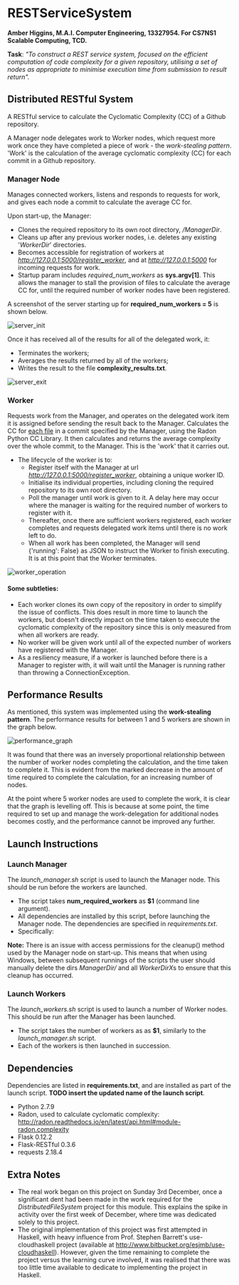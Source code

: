 # RESTServiceSystem
<b>Amber Higgins, M.A.I. Computer Engineering, 13327954. For CS7NS1 Scalable Computing, TCD.</b>

<b>Task</b>: <i>"To construct a REST service system, focused on the efficient computation of code complexity for a given repository, utilising a set of nodes as appropriate to minimise execution time from submission to result return".</i>

## Distributed RESTful System
A RESTful service to calculate the Cyclomatic Complexity (CC) of a Github repository. 

A Manager node delegates work to Worker nodes, which request more work once they have completed a piece of work - the <i>work-stealing pattern</i>. 'Work' is the calculation of the average cyclomatic complexity (CC) for each commit in a Github repository.

### Manager Node
Manages connected workers, listens and responds to requests for work, and gives each node a commit to calculate the average CC for.

Upon start-up, the Manager:
* Clones the required repository to its own root directory, <i>/ManagerDir</i>.
* Cleans up after any previous worker nodes, i.e. deletes any existing '<i>WorkerDir</i>' directories. 
* Becomes accessible for registration of workers at <i>http://127.0.0.1:5000/register_worker</i>, and at <i>http://127.0.0.1:5000</i> for incoming requests for work.
* Startup param includes <i>required_num_workers</i> as <b>sys.argv[1]</b>. This allows the manager to stall the provision of files to calculate the average CC for, until the required number of worker nodes have been registered.

A screenshot of the server starting up for <b>required_num_workers = 5</b> is shown below.

![server_init](https://github.com/amhiggin/RESTServiceSystem/tree/master/Screenshots/Initialisation%20and%20operation%20of%205%20worker%20nodes.PNG)

Once it has received all of the results for all of the delegated work, it:
* Terminates the workers;
* Averages the results returned by all of the workers;
* Writes the result to the file <b>complexity_results.txt</b>. 

![server_exit](https://github.com/amhiggin/RESTServiceSystem/blob/master/Screenshots/Outputting%20of%20calculation%20results%20to%20file%20from%20Manager.PNG)

### Worker
Requests work from the Manager, and operates on the delegated work item it is assigned before sending the result back to the Manager. Calculates the CC for <u>each file</u> in a commit specified by the Manager, using the Radon Python CC Library. It then calculates and returns the average complexity over the whole commit, to the Manager. This is the 'work' that it carries out.

* The lifecycle of the worker is to:
    * Register itself with the Manager at url <i>http://127.0.0.1:5000/register_worker</i>, obtaining a unique worker ID. 
    * Initialise its individual properties, including cloning the required repository to its own root directory.
    * Poll the manager until work is given to it. A delay here may occur where the manager is waiting for the required number of workers to register with it.
    * Thereafter, once there are sufficient workers registered, each worker completes and requests delegated work items until there is no work left to do.  
    * When all work has been completed, the Manager will send {'running': False} as JSON to instruct the Worker to finish executing. It is at this point that the Worker terminates.
    
![worker_operation](https://github.com/amhiggin/RESTServiceSystem/blob/master/Screenshots/Initialisation%20and%20operation%20of%205%20worker%20nodes.PNG)
    
#### Some subtleties:
* Each worker clones its own copy of the repository in order to simplify the issue of conflicts. This does result in more time to launch the workers, but doesn't directly impact on the time taken to execute the cyclomatic complexity of the repository since this is only measured from when all workers are ready.
* No worker will be given work until all of the expected number of workers have registered with the Manager.
* As a resiliency measure, if a worker is launched before there is a Manager to register with, it will wait until the Manager is running rather than throwing a ConnectionException.


## Performance Results
As mentioned, this system was implemented using the <b>work-stealing pattern</b>. The performance results for between 1 and 5 workers are shown in the graph below.

![performance_graph](https://github.com/amhiggin/RESTServiceSystem/blob/master/Results%20and%20Screenshots/Graph%20-%20Performance%20for%205%20workers.PNG)

It was found that there was an inversely proportional relationship between the number of worker nodes completing the calculation, and the time taken to complete it. This is evident from the marked decrease in the amount of time required to complete the calculation, for an increasing number of nodes.

At the point where 5 worker nodes are used to complete the work, it is clear that the graph is levelling off. This is because at some point, the time required to set up and manage the work-delegation for additional nodes becomes costly, and the performance cannot be improved any further.


## Launch Instructions
### Launch Manager
The <i>launch_manager.sh</i> script is used to launch the Manager node. This should be run before the workers are launched.
* The script takes <b>num_required_workers</b> as <b>$1</b> (command line argument).
* All dependencies are installed by this script, before launching the Manager node. The dependencies are specified in <i>requirements.txt</i>.
* Specifically:

<b>Note:</b> There is an issue with access permissions for the cleanup() method used by the Manager node on start-up. This means that when using Windows, between subsequent runnings of the scripts the user should manually delete the dirs <i>ManagerDir/</i> and all <i>WorkerDirX</i>s to ensure that this cleanup has occurred.

### Launch Workers
The <i>launch_workers.sh</i> script is used to launch a number of Worker nodes. This should be run after the Manager has been launched.
* The script takes the number of workers as as <b>$1</b>, similarly to the <i>launch_manager.sh</i> script.
* Each of the workers is then launched in succession.

## Dependencies
Dependencies are listed in <b>requirements.txt</b>, and are installed as part of the launch script. <b>TODO insert the updated name of the launch script</b>.
* Python 2.7.9
* Radon, used to calculate cyclomatic complexity: http://radon.readthedocs.io/en/latest/api.html#module-radon.complexity
* Flask 0.12.2
* Flask-RESTful 0.3.6
* requests 2.18.4

## Extra Notes
* The real work began on this project on Sunday 3rd December, once a significant dent had been made in the work required for the <i>DistributedFileSystem</i> project for this module. This explains the spike in activity over the first week of December, where time was dedicated solely to this project.
* The original implementation of this project was first attempted in Haskell, with heavy influence from Prof. Stephen Barrett's use-cloudhaskell project (available at http://www.bitbucket.org/esjmb/use-cloudhaskell).
However, given the time remaining to complete the project versus the learning curve involved, it was realised that there was too little time available to dedicate to implementing the project in Haskell.
